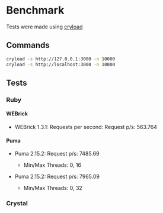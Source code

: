 # Benchmark

Tests were made using [cryload](https://github.com/Sdogruyol/cryload)

## Commands

```bash
cryload -s http://127.0.0.1:3000 -n 10000
cryload -s http://localhost:3000 -n 10000
```

## Tests

### Ruby

#### WEBrick

- WEBrick 1.3.1: Requests per second: Request p/s: 563.764

#### Puma

- Puma 2.15.2: Request p/s: 7485.69
    - Min/Max Threads: 0, 16

- Puma 2.15.2: Request p/s: 7965.09
    - Min/Max Threads: 0, 32

### Crystal

